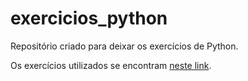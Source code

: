 
# exercicios_python
Repositório criado para deixar os exercícios de Python.


Os exercícios utilizados se encontram [neste link](https://www.dio.me/articles/lista-de-exercicios-para-treinar-logica-de-programacao).
